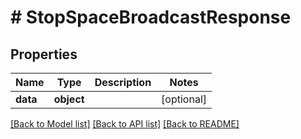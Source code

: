 # # StopSpaceBroadcastResponse

## Properties

Name | Type | Description | Notes
------------ | ------------- | ------------- | -------------
**data** | **object** |  | [optional]

[[Back to Model list]](../../README.md#models) [[Back to API list]](../../README.md#endpoints) [[Back to README]](../../README.md)
